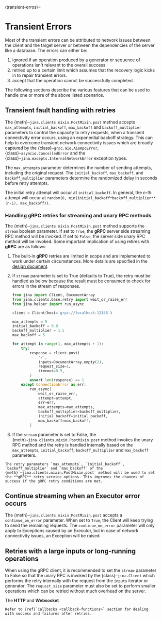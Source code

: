 (transient-erros)=

# Transient Errors

Most of the transient errors can be attributed to network issues between the client and the target server or between the
dependencies of the server like a database. The errors can either be:

1. ignored if an operation produced by a generator or sequence of operations isn't relevant to the overall success.
2. retried up to a certain limit which assumes that the recovery logic kicks in to repair transient errors.
3. accept that the operation cannot be successfully completed.

The following sections describe the various features that can be used to handle one or more of the above listed
scenarios.

## Transient fault handling with retries

The {meth}`~jina.clients.mixin.PostMixin.post` method accepts `max_attempts`, `initial_backoff`, `max_backoff`
and `backoff_multiplier` parameters to control the capacity to retry requests, when a transient connectivity error
occurs, using an exponential backoff strategy.
This can help to overcome transient network connectivity issues which are broadly captured by the
{class}`~grpc.aio.AioRpcError`, {class}`~asyncio.CancelledError` and the {class}`~jina.excepts.InternalNetworkError`
exception types.

The `max_attempts` parameter determines the number of sending attempts, including the original request.
The `initial_backoff`, `max_backoff`, and `backoff_multiplier` parameters determine the randomized delay in seconds
before retry attempts.

The initial retry attempt will occur at `initial_backoff`. In general, the *n-th* attempt will occur
at `random(0, min(initial_backoff*backoff_multiplier**(n-1), max_backoff))`.

### Handling gRPC retries for streaming and unary RPC methods

The {meth}`~jina.clients.mixin.PostMixin.post` method supports the `stream` boolean parameter. If set to `True`,
the **gRPC** server side streaming RPC method will be invoked. If set to `False`, the server side unary RPC method will
be invoked. Some important implication of
using retires with **gRPC** are as follows:

1. The built-in **gRPC** retries are limited in scope and are implemented to work under certain circumstances. More
   details are specified in the [design document](https://github.com/grpc/proposal/blob/master/A6-client-retries.md).
2. If `stream` parameter is set to True (defaults to True), the retry must
   be handled as below because the result must be consumed to check for errors in the stream of responses.

   ```python
   from jina import Client, DocumentArray
   from jina.clients.base.retry import wait_or_raise_err
   from jina.helper import run_async

   client = Client(host='grpc://localhost:12345')

   max_attempts = 5
   initial_backoff = 0.8
   backoff_multiplier = 1.5
   max_backoff = 5

   for attempt in range(1, max_attempts + 1):
       try:
           response = client.post(
               '/',
               inputs=DocumentArray.empty(2),
               request_size=1,
               timeout=0.5,
           )
           assert len(response) == 1
       except ConnectionError as err:
           run_async(
               wait_or_raise_err,
               attempt=attempt,
               err=err,
               max_attempts=max_attempts,
               backoff_multiplier=backoff_multiplier,
               initial_backoff=initial_backoff,
               max_backoff=max_backoff,
           )
   ```

3. If the `stream` parameter is set to False, the {meth}`~jina.clients.mixin.PostMixin.post` method invokes the unary
   RPC method and the
   retry is handled internally based on the `max_attempts`, `initial_backoff`, `backoff_multiplier` and `max_backoff`
   parameters.

```{hint}
The retry parameters `max_attempts`, `initial_backoff`, `backoff_multiplier` and `max_backoff` of the {meth}`~jina.clients.mixin.PostMixin.post` method will be used to set the **gRPC** retry service options. This improves the chances of success if the gRPC retry conditions are met.
```

## Continue streaming when an Executor error occurs

The {meth}`~jina.clients.mixin.PostMixin.post` accepts a `continue_on_error` parameter. When set to `True`, the Client
will keep trying to send the remaining requests. The `continue_on_error` parameter will only apply
to Exceptions caused by an Executor, but in case of network connectivity issues, an Exception will be raised.

## Retries with a large inputs or long-running operations

When using the gRPC client, it is recommended to set the `stream` parameter to False so that the unary RPC is invoked by
the {class}`~jina.Client`
which performs the retry internally with the request from the `inputs` iterator or generator. The `request_size`
parameter must also be set to perform smaller operations which can be retried without much overhead on the server.

The **HTTP** and **Websocket**

```{hint}
Refer to {ref}`Callbacks <callback-functions>` section for dealing with success and failures after retries.
```